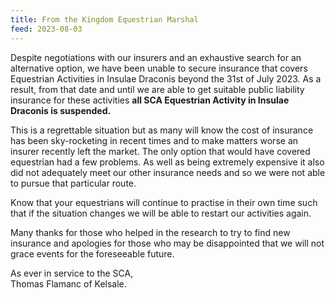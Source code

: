 ```yaml
---
title: From the Kingdom Equestrian Marshal
feed: 2023-08-03
---
```


Despite negotiations with our insurers and an exhaustive search for an alternative option, we have been unable to secure insurance that covers Equestrian Activities in Insulae Draconis beyond the 31st of July 2023. As a result, from that date and until we are able to get suitable public liability insurance for these activities **all SCA Equestrian Activity in Insulae Draconis is suspended.**

This is a regrettable situation but as many will know the cost of insurance has been sky-rocketing in recent times and to make matters worse an insurer recently left the market. The only option that would have covered equestrian had a few problems. As well as being extremely expensive it also did not adequately meet our other insurance needs and so we were not able to pursue that particular route.

Know that your equestrians will continue to practise in their own time such that if the situation changes we will be able to restart our activities again.

Many thanks for those who helped in the research to try to find new insurance and apologies for those who may be disappointed that we will not grace events for the foreseeable future.

As ever in service to the SCA,   
Thomas Flamanc of Kelsale.
